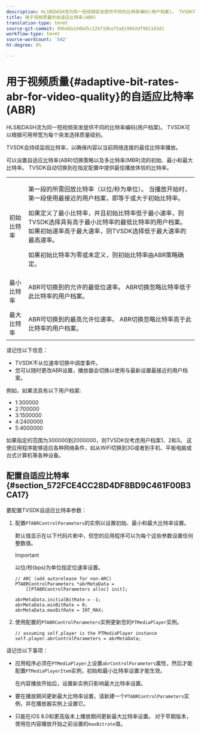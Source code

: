 ```yaml
---
description: HLS和DASH流为同一短视频突发提供不同的比特率编码(用户档案)。 TVSDK可以根据可用带宽为每个突发选择质量级别。
title: 用于视频质量的自适应比特率(ABR)
translation-type: tm+mt
source-git-commit: 89bdda1d4bd5c126f19ba75a819942df901183d1
workflow-type: tm+mt
source-wordcount: '542'
ht-degree: 0%

---
```



# 用于视频质量{#adaptive-bit-rates-abr-for-video-quality}的自适应比特率(ABR)

HLS和DASH流为同一短视频突发提供不同的比特率编码(用户档案)。 TVSDK可以根据可用带宽为每个突发选择质量级别。

TVSDK会持续监视比特率，以确保内容以当前网络连接的最佳比特率播放。

可以设置自适应比特率(ABR)切换策略以及多比特率(MBR)流的初始、最小和最大比特率。 TVSDK自动切换到在指定配置中提供最佳播放体验的比特率。

<table id="table_AF838E082235406AA359BF1C1A77F85F"> 
 <tbody> 
  <tr> 
   <td colname="col01"> 初始比特率 </td> 
   <td colname="col2"> <p>第一段的所需回放比特率（以位/秒为单位）。 当播放开始时，第一段使用最接近的用户档案，即等于或大于初始比特率。 </p> <p> 如果定义了最小比特率，并且初始比特率低于最小速率，则TVSDK选择具有高于最小比特率的最低比特率的用户档案。 如果初始速率高于最大速率，则TVSDK选择低于最大速率的最高速率。 </p> <p>如果初始比特率为零或未定义，则初始比特率由ABR策略确定。 </p> </td> 
  </tr> 
  <tr> 
   <td colname="col01"> 最小比特率 </td> 
   <td colname="col2"> <p>ABR可切换到的允许的最低位速率。 ABR切换忽略比特率低于此比特率的用户档案。 </p> </td> 
  </tr> 
  <tr> 
   <td colname="col01"> 最大比特率 </td> 
   <td colname="col2"> <p>ABR可切换到的最高允许位速率。 ABR切换忽略比特率高于此比特率的用户档案。 </p> </td> 
  </tr> 
 </tbody> 
</table>

请记住以下信息：

* TVSDK不从位速率切换中调度事件。
* 您可以随时更改ABR设置，播放器会切换以使用与最新设置最接近的用户档案。

例如，如果流具有以下用户档案:

* 1:300000
* 2:700000
* 3:1500000
* 4:2400000
* 5:4000000

如果指定的范围为300000到2000000，则TVSDK仅考虑用户档案1、2和3。 这使应用程序能够适应各种网络条件，如从WiFi切换到3G或者到手机、平板电脑或台式计算机等各种设备。

## 配置自适应比特率{#section_572FCE4CC28D4DF8BD9C461F00B3CA17}

要配置TVSDK自适应比特率参数：

1. 配置`PTABRControlParameters`的实例以设置初始、最小和最大比特率设置。

   默认值显示在以下代码片断中，但您的应用程序可以为每个这些参数设置任何整数值。

   >[!IMPORTANT]
   >
   >以位/秒(bps)为单位指定位速率设置。

   ```
   // ARC (add autorelease for non-ARC) 
   PTABRControlParameters *abrMetaData =  
       [[PTABRControlParameters alloc] init];  
   
   abrMetaData.initialBitRate = -1; 
   abrMetaData.minBitRate = 0; 
   abrMetaData.maxBitRate = INT_MAX;
   ```

1. 使用配置的`PTABRControlParameters`实例更新您的`PTMediaPlayer`实例。

   ```
   // assuming self.player is the PTMediaPlayer instance 
   self.player.abrControlParameters = abrMetaData;
   ```

请记住以下事项：

* 应用程序必须在`PTMediaPlayer`上设置`abrControlParameters`属性，然后才能配置`PTMediaPlayerItem`实例，初始和最小比特率设置才能生效。

   在内容播放开始后，设置新实例只影响最大比特率设置。

* 要在播放期间更新最大比特率设置，请新建一个`PTABRControlParameters`实例，并在播放器实例上设置它。
* 只能在iOS 8.0和更高版本上播放期间更新最大比特率设置。 对于早期版本，使用在内容播放开始之前设置的`maxBitrate`值。